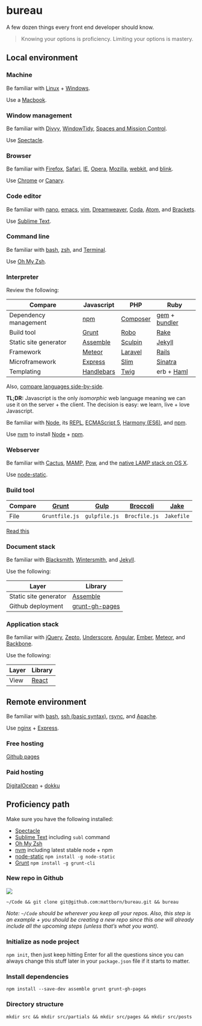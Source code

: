 # bureau

A few dozen things every front end developer should know.

> Knowing your options is proficiency. Limiting your options is mastery.

## Local environment

### Machine

Be familiar with [Linux](https://kali.org) + [Windows](https://github.com/xdissent/ievms).

Use a [Macbook](http://store.apple.com/us-hed/buy-mac/macbook).

### Window management

Be familiar with [Divvy](http://mizage.com/divvy), [WindowTidy](http://lightpillar.com/macos/windowtidy), [Spaces and Mission Control](https://support.apple.com/kb/PH18809).

Use [Spectacle](http://spectacleapp.com).

### Browser

Be familiar with [Firefox](https://mozilla.org/en-US/firefox), [Safari](https://apple.com/safari), [IE](https://windows.microsoft.com/en-us/internet-explorer), [Opera](http://opera.com), [Mozilla](https://mozilla.org), [webkit](https://webkit.org), and [blink](http://chromium.org/blink).

Use [Chrome](https://google.com/chrome) or [Canary](https://google.com/chrome/browser/canary.html).

### Code editor

Be familiar with [nano](http://nano-editor.org), [emacs](http://gnu.org/software/emacs), [vim](http://openvim.com), [Dreamweaver](http://dreamweaver.com), [Coda](https://panic.com/coda), [Atom](https://atom.io), and [Brackets](http://brackets.io).

Use [Sublime Text](http://sublimetext.com).

### Command line

Be familiar with [bash](http://overapi.com/linux), [zsh](http://zsh.sourceforge.net), and [Terminal][terminal].

[terminal]: http://en.wikipedia.org/wiki/Terminal_(OS_X)

Use [Oh My Zsh](https://github.com/robbyrussell/oh-my-zsh).

### Interpreter

Review the following:

Compare | Javascript | PHP | Ruby
--- | --- | --- | ---
Dependency management | [npm](https://npmjs.com) | [Composer](https://getcomposer.org) | [gem](https://rubygems.org) + [bundler](http://bundler.io)
Build tool | [Grunt](http://gruntjs.com) | [Robo](http://robo.li) | [Rake](https://github.com/ruby/rake)
Static site generator | [Assemble](http://assemble.io) | [Sculpin](https://sculpin.io) | [Jekyll](http://jekyllrb.com)
Framework | [Meteor](https://meteor.com) | [Laravel](http://laravel.com) | [Rails](http://rubyonrails.org)
Microframework | [Express](http://expressjs.com) | [Slim](http://slimframework.com) | [Sinatra](http://sinatrarb.com)
Templating | [Handlebars](http://handlebarsjs.com) | [Twig](http://twig.sensiolabs.org) | erb + [Haml](http://haml.info)

Also, [compare languages side-by-side](http://hyperpolyglot.org/scripting).

**TL;DR:** Javascript is the only *isomorphic* web language meaning we can use it on the server + the client. The decision is easy: we learn, live + love Javascript.

Be familiar with [Node](https://nodejs.org), its [REPL](https://nodejs.org/api/repl.html), [ECMAScript 5](http://kangax.github.io/compat-table/es5), [Harmony (ES6)](http://kangax.github.io/compat-table/es6), and [npm](https://npmjs.com).

Use [nvm](https://github.com/creationix/nvm) to install [Node](https://nodejs.org) + [npm](https://npmjs.com).

### Webserver

Be familiar with [Cactus](http://cactusformac.com), [MAMP](http://mamp.info), [Pow](http://pow.cx), and the [native LAMP stack on OS X](https://urbaninsight.com/2014/09/22/semi-native-lamp-stack-os-x).

Use [node-static](https://github.com/cloudhead/node-static).

### Build tool

Compare | [Grunt](http://gruntjs.com) | [Gulp](http://gulpjs.com) | [Broccoli](http://broccolijs.com) | [Jake](http://jakejs.com)
--- | --- | --- | --- | ---
File | `Gruntfile.js` | `gulpfile.js` | `Brocfile.js` | `Jakefile`

[Read this](https://medium.com/fear-and-coding/grunt-vs-gulp-vs-make-vs-rake-vs-jake-vs-cake-vs-brunch-vs-ant-vs-maven-vs-bash-vs-you-6a149329f050)

### Document stack

Be familiar with [Blacksmith](https://github.com/flatiron/blacksmith), [Wintersmith](http://wintersmith.io), and [Jekyll]().

Use the following:

Layer | Library
--- | ---
Static site generator | [Assemble](http://assemble.io)
Github deployment | [grunt-gh-pages](https://github.com/tschaub/grunt-gh-pages)

### Application stack

Be familiar with [jQuery](), [Zepto](), [Underscore](), [Angular](), [Ember](), [Meteor](), and [Backbone]().

Use the following:

Layer | Library
--- | ---
View | [React](http://facebook.github.io/react)

## Remote environment

Be familiar with [bash](http://overapi.com/linux), [ssh (basic syntax)](https://digitalocean.com/community/tutorials/how-to-use-ssh-to-connect-to-a-remote-server-in-ubuntu), [rsync](http://en.wikipedia.org/wiki/Rsync), and [Apache](http://httpd.apache.org).

Use [nginx](http://nginx.org) + [Express](http://expressjs.com).

### Free hosting

[Github pages](https://pages.github.com)

### Paid hosting

[DigitalOcean](https://digitalocean.com) + [dokku](https://github.com/progrium/dokku)

## Proficiency path

Make sure you have the following installed:

- [Spectacle](http://spectacleapp.com)
- [Sublime Text](http://sublimetext.com) including `subl` command
- [Oh My Zsh](https://github.com/robbyrussell/oh-my-zsh)
- [nvm](https://github.com/creationix/nvm) including latest stable node + npm
- [node-static](https://github.com/cloudhead/node-static) `npm install -g node-static`
- [Grunt](http://gruntjs.com) `npm install -g grunt-cli`

### New repo in Github

![](https://dl.dropboxusercontent.com/s/zw0us7hkw7ipr3s/github-new-repo.png)

```
~/Code && git clone git@github.com:mattborn/bureau.git && bureau
```
*Note: `~/Code` should be wherever you keep all your repos. Also, this step is an example + you should be creating a new repo since this one will already include all the upcoming steps (unless that’s what you want).*

### Initialize as node project

`npm init`, then just keep hitting Enter for all the questions since you can always change this stuff later in your `package.json` file if it starts to matter.

### Install dependencies

```
npm install --save-dev assemble grunt grunt-gh-pages
```

### Directory structure

`mkdir src && mkdir src/partials && mkdir src/pages && mkdir src/posts`